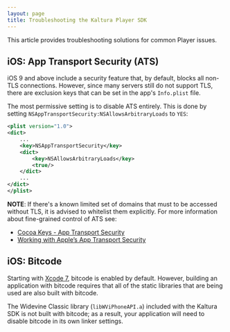 ```yaml
---
layout: page
title: Troubleshooting the Kaltura Player SDK
---
```


This article provides troubleshooting solutions for common Player issues.

## iOS: App Transport Security (ATS)
iOS 9 and above include a security feature that, by default, blocks all non-TLS connections.
However, since many servers still do not support TLS, there are exclusion keys that can be set in the
app's `Info.plist` file.

The most permissive setting is to disable ATS entirely. This is done by setting
`NSAppTransportSecurity:NSAllowsArbitraryLoads` to `YES`:

```xml
<plist version="1.0">
<dict>
	...
	<key>NSAppTransportSecurity</key>
	<dict>
		<key>NSAllowsArbitraryLoads</key>
		<true/>
	</dict>
	...
</dict>
</plist>
```

**NOTE**: If there's a known limited set of domains that must to be accessed without TLS, it is advised to 
whitelist them explicitly. For more information about fine-grained control of ATS see:
* [Cocoa Keys - App Transport Security](https://developer.apple.com/library/ios/documentation/General/Reference/InfoPlistKeyReference/Articles/CocoaKeys.html#//apple_ref/doc/plist/info/NSAppTransportSecurity)
* [Working with Apple’s App Transport Security](http://www.neglectedpotential.com/2015/06/working-with-apples-application-transport-security/)

## iOS: Bitcode
Starting with [Xcode 7](https://developer.apple.com/library/ios/releasenotes/DeveloperTools/RN-Xcode/Chapters/xc7_release_notes.html),
bitcode is enabled by default. However, building an application with bitcode requires that all of the static libraries that are being used are also built with bitcode.

The Widevine Classic library (`libWViPhoneAPI.a`) included with the Kaltura SDK is not built with bitcode; as a result,
your application will need to disable bitcode in its own linker settings.



